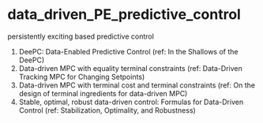 # data_driven_PE_predictive_control
persistently exciting based predictive control

1. DeePC: Data-Enabled Predictive Control (ref: In the Shallows of the DeePC)
2. Data-driven MPC with equality terminal constraints (ref: Data-Driven Tracking MPC for Changing Setpoints)
3. Data-driven MPC with terminal cost and terminal constraints (ref: On the design of terminal ingredients for data-driven MPC)
4. Stable, optimal, robust data-driven control: Formulas for Data-Driven Control (ref: Stabilization, Optimality, and Robustness)
